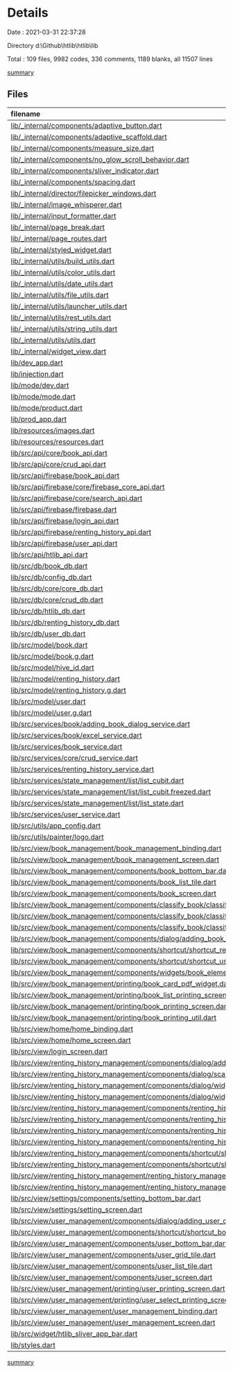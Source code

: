 # Details

Date : 2021-03-31 22:37:28

Directory d:\Github\htlib\htlib\lib

Total : 109 files,  9982 codes, 336 comments, 1189 blanks, all 11507 lines

[summary](results.md)

## Files
| filename                                                                                                                                                                                                    | language | code | comment | blank | total |
| :---------------------------------------------------------------------------------------------------------------------------------------------------------------------------------------------------------- | :------- | ---: | ------: | ----: | ----: |
| [lib/_internal/components/adaptive_button.dart](/lib/_internal/components/adaptive_button.dart)                                                                                                             | Dart     |  113 |       0 |    12 |   125 |
| [lib/_internal/components/adaptive_scaffold.dart](/lib/_internal/components/adaptive_scaffold.dart)                                                                                                         | Dart     |  172 |       7 |    10 |   189 |
| [lib/_internal/components/measure_size.dart](/lib/_internal/components/measure_size.dart)                                                                                                                   | Dart     |   30 |       0 |    10 |    40 |
| [lib/_internal/components/no_glow_scroll_behavior.dart](/lib/_internal/components/no_glow_scroll_behavior.dart)                                                                                             | Dart     |    8 |       0 |     2 |    10 |
| [lib/_internal/components/sliver_indicator.dart](/lib/_internal/components/sliver_indicator.dart)                                                                                                           | Dart     |   19 |       0 |     3 |    22 |
| [lib/_internal/components/spacing.dart](/lib/_internal/components/spacing.dart)                                                                                                                             | Dart     |   20 |       0 |    10 |    30 |
| [lib/_internal/director/filepicker_windows.dart](/lib/_internal/director/filepicker_windows.dart)                                                                                                           | Dart     |   75 |     125 |    69 |   269 |
| [lib/_internal/image_whisperer.dart](/lib/_internal/image_whisperer.dart)                                                                                                                                   | Dart     |  292 |      14 |    43 |   349 |
| [lib/_internal/input_formatter.dart](/lib/_internal/input_formatter.dart)                                                                                                                                   | Dart     |   33 |       1 |     6 |    40 |
| [lib/_internal/page_break.dart](/lib/_internal/page_break.dart)                                                                                                                                             | Dart     |   18 |       0 |     7 |    25 |
| [lib/_internal/page_routes.dart](/lib/_internal/page_routes.dart)                                                                                                                                           | Dart     |   78 |       0 |     8 |    86 |
| [lib/_internal/styled_widget.dart](/lib/_internal/styled_widget.dart)                                                                                                                                       | Dart     |   88 |       0 |     7 |    95 |
| [lib/_internal/utils/build_utils.dart](/lib/_internal/utils/build_utils.dart)                                                                                                                               | Dart     |   63 |       0 |    11 |    74 |
| [lib/_internal/utils/color_utils.dart](/lib/_internal/utils/color_utils.dart)                                                                                                                               | Dart     |   29 |       1 |     7 |    37 |
| [lib/_internal/utils/date_utils.dart](/lib/_internal/utils/date_utils.dart)                                                                                                                                 | Dart     |    4 |       0 |     2 |     6 |
| [lib/_internal/utils/file_utils.dart](/lib/_internal/utils/file_utils.dart)                                                                                                                                 | Dart     |   20 |      85 |     4 |   109 |
| [lib/_internal/utils/launcher_utils.dart](/lib/_internal/utils/launcher_utils.dart)                                                                                                                         | Dart     |    5 |       0 |     2 |     7 |
| [lib/_internal/utils/rest_utils.dart](/lib/_internal/utils/rest_utils.dart)                                                                                                                                 | Dart     |   12 |       0 |     1 |    13 |
| [lib/_internal/utils/string_utils.dart](/lib/_internal/utils/string_utils.dart)                                                                                                                             | Dart     |   77 |       1 |    17 |    95 |
| [lib/_internal/utils/utils.dart](/lib/_internal/utils/utils.dart)                                                                                                                                           | Dart     |   59 |       0 |     9 |    68 |
| [lib/_internal/widget_view.dart](/lib/_internal/widget_view.dart)                                                                                                                                           | Dart     |   11 |       0 |     6 |    17 |
| [lib/dev_app.dart](/lib/dev_app.dart)                                                                                                                                                                       | Dart     |  122 |       0 |     9 |   131 |
| [lib/injection.dart](/lib/injection.dart)                                                                                                                                                                   | Dart     |   26 |       0 |     7 |    33 |
| [lib/mode/dev.dart](/lib/mode/dev.dart)                                                                                                                                                                     | Dart     |   11 |       0 |     6 |    17 |
| [lib/mode/mode.dart](/lib/mode/mode.dart)                                                                                                                                                                   | Dart     |    1 |       0 |     1 |     2 |
| [lib/mode/product.dart](/lib/mode/product.dart)                                                                                                                                                             | Dart     |   11 |       0 |     6 |    17 |
| [lib/prod_app.dart](/lib/prod_app.dart)                                                                                                                                                                     | Dart     |  143 |       0 |     9 |   152 |
| [lib/resources/images.dart](/lib/resources/images.dart)                                                                                                                                                     | Dart     |    5 |       0 |     3 |     8 |
| [lib/resources/resources.dart](/lib/resources/resources.dart)                                                                                                                                               | Dart     |    1 |       0 |     1 |     2 |
| [lib/src/api/core/book_api.dart](/lib/src/api/core/book_api.dart)                                                                                                                                           | Dart     |    1 |       0 |     1 |     2 |
| [lib/src/api/core/crud_api.dart](/lib/src/api/core/crud_api.dart)                                                                                                                                           | Dart     |   11 |       0 |     7 |    18 |
| [lib/src/api/firebase/book_api.dart](/lib/src/api/firebase/book_api.dart)                                                                                                                                   | Dart     |  107 |       0 |    19 |   126 |
| [lib/src/api/firebase/core/firebase_core_api.dart](/lib/src/api/firebase/core/firebase_core_api.dart)                                                                                                       | Dart     |   41 |       0 |     6 |    47 |
| [lib/src/api/firebase/core/search_api.dart](/lib/src/api/firebase/core/search_api.dart)                                                                                                                     | Dart     |    6 |       0 |     4 |    10 |
| [lib/src/api/firebase/firebase.dart](/lib/src/api/firebase/firebase.dart)                                                                                                                                   | Dart     |    4 |       0 |     1 |     5 |
| [lib/src/api/firebase/login_api.dart](/lib/src/api/firebase/login_api.dart)                                                                                                                                 | Dart     |   15 |       0 |     3 |    18 |
| [lib/src/api/firebase/renting_history_api.dart](/lib/src/api/firebase/renting_history_api.dart)                                                                                                             | Dart     |   78 |       1 |    16 |    95 |
| [lib/src/api/firebase/user_api.dart](/lib/src/api/firebase/user_api.dart)                                                                                                                                   | Dart     |  154 |       0 |    23 |   177 |
| [lib/src/api/htlib_api.dart](/lib/src/api/htlib_api.dart)                                                                                                                                                   | Dart     |    7 |       0 |     2 |     9 |
| [lib/src/db/book_db.dart](/lib/src/db/book_db.dart)                                                                                                                                                         | Dart     |   34 |       0 |    11 |    45 |
| [lib/src/db/config_db.dart](/lib/src/db/config_db.dart)                                                                                                                                                     | Dart     |   15 |       0 |     6 |    21 |
| [lib/src/db/core/core_db.dart](/lib/src/db/core/core_db.dart)                                                                                                                                               | Dart     |   19 |       0 |     8 |    27 |
| [lib/src/db/core/crud_db.dart](/lib/src/db/core/crud_db.dart)                                                                                                                                               | Dart     |    8 |       0 |     6 |    14 |
| [lib/src/db/htlib_db.dart](/lib/src/db/htlib_db.dart)                                                                                                                                                       | Dart     |   53 |       0 |    10 |    63 |
| [lib/src/db/renting_history_db.dart](/lib/src/db/renting_history_db.dart)                                                                                                                                   | Dart     |   38 |       0 |    10 |    48 |
| [lib/src/db/user_db.dart](/lib/src/db/user_db.dart)                                                                                                                                                         | Dart     |   32 |       0 |     9 |    41 |
| [lib/src/model/book.dart](/lib/src/model/book.dart)                                                                                                                                                         | Dart     |  105 |       0 |    24 |   129 |
| [lib/src/model/book.g.dart](/lib/src/model/book.g.dart)                                                                                                                                                     | Dart     |   51 |       4 |     8 |    63 |
| [lib/src/model/hive_id.dart](/lib/src/model/hive_id.dart)                                                                                                                                                   | Dart     |    5 |       0 |     1 |     6 |
| [lib/src/model/renting_history.dart](/lib/src/model/renting_history.dart)                                                                                                                                   | Dart     |  118 |       0 |    16 |   134 |
| [lib/src/model/renting_history.g.dart](/lib/src/model/renting_history.g.dart)                                                                                                                               | Dart     |   48 |       4 |     8 |    60 |
| [lib/src/model/user.dart](/lib/src/model/user.dart)                                                                                                                                                         | Dart     |  119 |       0 |    20 |   139 |
| [lib/src/model/user.g.dart](/lib/src/model/user.g.dart)                                                                                                                                                     | Dart     |   54 |       4 |     8 |    66 |
| [lib/src/services/book/adding_book_dialog_service.dart](/lib/src/services/book/adding_book_dialog_service.dart)                                                                                             | Dart     |   13 |       0 |     2 |    15 |
| [lib/src/services/book/excel_service.dart](/lib/src/services/book/excel_service.dart)                                                                                                                       | Dart     |   61 |       5 |    12 |    78 |
| [lib/src/services/book_service.dart](/lib/src/services/book_service.dart)                                                                                                                                   | Dart     |  131 |       0 |    28 |   159 |
| [lib/src/services/core/crud_service.dart](/lib/src/services/core/crud_service.dart)                                                                                                                         | Dart     |   12 |       0 |     8 |    20 |
| [lib/src/services/renting_history_service.dart](/lib/src/services/renting_history_service.dart)                                                                                                             | Dart     |  150 |       5 |    29 |   184 |
| [lib/src/services/state_management/list/list_cubit.dart](/lib/src/services/state_management/list/list_cubit.dart)                                                                                           | Dart     |   37 |       0 |     9 |    46 |
| [lib/src/services/state_management/list/list_cubit.freezed.dart](/lib/src/services/state_management/list/list_cubit.freezed.dart)                                                                           | Dart     |  304 |      24 |    53 |   381 |
| [lib/src/services/state_management/list/list_state.dart](/lib/src/services/state_management/list/list_state.dart)                                                                                           | Dart     |    7 |       0 |     2 |     9 |
| [lib/src/services/user_service.dart](/lib/src/services/user_service.dart)                                                                                                                                   | Dart     |  143 |       9 |    29 |   181 |
| [lib/src/utils/app_config.dart](/lib/src/utils/app_config.dart)                                                                                                                                             | Dart     |   18 |       0 |     2 |    20 |
| [lib/src/utils/painter/logo.dart](/lib/src/utils/painter/logo.dart)                                                                                                                                         | Dart     |  456 |       0 |    41 |   497 |
| [lib/src/view/book_management/book_management_binding.dart](/lib/src/view/book_management/book_management_binding.dart)                                                                                     | Dart     |   43 |       0 |    10 |    53 |
| [lib/src/view/book_management/book_management_screen.dart](/lib/src/view/book_management/book_management_screen.dart)                                                                                       | Dart     |  222 |       0 |    15 |   237 |
| [lib/src/view/book_management/components/book_bottom_bar.dart](/lib/src/view/book_management/components/book_bottom_bar.dart)                                                                               | Dart     |   98 |       0 |     5 |   103 |
| [lib/src/view/book_management/components/book_list_tile.dart](/lib/src/view/book_management/components/book_list_tile.dart)                                                                                 | Dart     |  117 |       0 |    11 |   128 |
| [lib/src/view/book_management/components/book_screen.dart](/lib/src/view/book_management/components/book_screen.dart)                                                                                       | Dart     |  262 |       1 |     8 |   271 |
| [lib/src/view/book_management/components/classify_book/classify_book_more_info_screen.dart](/lib/src/view/book_management/components/classify_book/classify_book_more_info_screen.dart)                     | Dart     |   91 |       0 |     7 |    98 |
| [lib/src/view/book_management/components/classify_book/classify_book_screen.dart](/lib/src/view/book_management/components/classify_book/classify_book_screen.dart)                                         | Dart     |   57 |       0 |     6 |    63 |
| [lib/src/view/book_management/components/classify_book/classify_book_tile.dart](/lib/src/view/book_management/components/classify_book/classify_book_tile.dart)                                             | Dart     |   78 |       0 |     4 |    82 |
| [lib/src/view/book_management/components/dialog/adding_book_dialog.dart](/lib/src/view/book_management/components/dialog/adding_book_dialog.dart)                                                           | Dart     |  480 |       4 |    22 |   506 |
| [lib/src/view/book_management/components/shortcut/shortcut_renting_history_book_page.dart](/lib/src/view/book_management/components/shortcut/shortcut_renting_history_book_page.dart)                       | Dart     |   28 |       0 |     5 |    33 |
| [lib/src/view/book_management/components/shortcut/shortcut_user_book_page.dart](/lib/src/view/book_management/components/shortcut/shortcut_user_book_page.dart)                                             | Dart     |   28 |       0 |     5 |    33 |
| [lib/src/view/book_management/components/widgets/book_element_tile.dart](/lib/src/view/book_management/components/widgets/book_element_tile.dart)                                                           | Dart     |   95 |       0 |     7 |   102 |
| [lib/src/view/book_management/printing/book_card_pdf_widget.dart](/lib/src/view/book_management/printing/book_card_pdf_widget.dart)                                                                         | Dart     |   53 |       0 |     4 |    57 |
| [lib/src/view/book_management/printing/book_list_printing_screen.dart](/lib/src/view/book_management/printing/book_list_printing_screen.dart)                                                               | Dart     |   65 |       0 |    11 |    76 |
| [lib/src/view/book_management/printing/book_printing_screen.dart](/lib/src/view/book_management/printing/book_printing_screen.dart)                                                                         | Dart     |   62 |       0 |    12 |    74 |
| [lib/src/view/book_management/printing/book_printing_util.dart](/lib/src/view/book_management/printing/book_printing_util.dart)                                                                             | Dart     |   13 |       0 |     3 |    16 |
| [lib/src/view/home/home_binding.dart](/lib/src/view/home/home_binding.dart)                                                                                                                                 | Dart     |    3 |       0 |     3 |     6 |
| [lib/src/view/home/home_screen.dart](/lib/src/view/home/home_screen.dart)                                                                                                                                   | Dart     |  141 |       0 |     7 |   148 |
| [lib/src/view/login_screen.dart](/lib/src/view/login_screen.dart)                                                                                                                                           | Dart     |  153 |       0 |     6 |   159 |
| [lib/src/view/renting_history_management/components/dialog/adding_renting_history_dialog.dart](/lib/src/view/renting_history_management/components/dialog/adding_renting_history_dialog.dart)               | Dart     |  466 |       1 |    38 |   505 |
| [lib/src/view/renting_history_management/components/dialog/scanner_screen.dart](/lib/src/view/renting_history_management/components/dialog/scanner_screen.dart)                                             | Dart     |   79 |       0 |     3 |    82 |
| [lib/src/view/renting_history_management/components/dialog/widgets/date_picker_widget.dart](/lib/src/view/renting_history_management/components/dialog/widgets/date_picker_widget.dart)                     | Dart     |   58 |       0 |     6 |    64 |
| [lib/src/view/renting_history_management/components/dialog/widgets/user_field.dart](/lib/src/view/renting_history_management/components/dialog/widgets/user_field.dart)                                     | Dart     |  204 |       0 |     8 |   212 |
| [lib/src/view/renting_history_management/components/renting_history_bottom_bar.dart](/lib/src/view/renting_history_management/components/renting_history_bottom_bar.dart)                                   | Dart     |   35 |       0 |     5 |    40 |
| [lib/src/view/renting_history_management/components/renting_history_grid_tile.dart](/lib/src/view/renting_history_management/components/renting_history_grid_tile.dart)                                     | Dart     |  261 |       0 |    17 |   278 |
| [lib/src/view/renting_history_management/components/renting_history_list_tile.dart](/lib/src/view/renting_history_management/components/renting_history_list_tile.dart)                                     | Dart     |  114 |       0 |     7 |   121 |
| [lib/src/view/renting_history_management/components/renting_history_screen.dart](/lib/src/view/renting_history_management/components/renting_history_screen.dart)                                           | Dart     |  255 |       0 |    10 |   265 |
| [lib/src/view/renting_history_management/components/shortcut/shortcut_book_renting_history_page.dart](/lib/src/view/renting_history_management/components/shortcut/shortcut_book_renting_history_page.dart) | Dart     |   33 |       0 |     6 |    39 |
| [lib/src/view/renting_history_management/components/shortcut/shortcut_user_renting_history_page.dart](/lib/src/view/renting_history_management/components/shortcut/shortcut_user_renting_history_page.dart) | Dart     |   33 |       0 |     5 |    38 |
| [lib/src/view/renting_history_management/renting_history_management_binding.dart](/lib/src/view/renting_history_management/renting_history_management_binding.dart)                                         | Dart     |    2 |       0 |     2 |     4 |
| [lib/src/view/renting_history_management/renting_history_management_screen.dart](/lib/src/view/renting_history_management/renting_history_management_screen.dart)                                           | Dart     |  208 |       0 |    19 |   227 |
| [lib/src/view/settings/components/setting_bottom_bar.dart](/lib/src/view/settings/components/setting_bottom_bar.dart)                                                                                       | Dart     |   34 |       0 |     5 |    39 |
| [lib/src/view/settings/setting_screen.dart](/lib/src/view/settings/setting_screen.dart)                                                                                                                     | Dart     |  186 |       0 |     7 |   193 |
| [lib/src/view/user_management/components/dialog/adding_user_dialog.dart](/lib/src/view/user_management/components/dialog/adding_user_dialog.dart)                                                           | Dart     |  428 |       2 |    19 |   449 |
| [lib/src/view/user_management/components/shortcut/shortcut_book_user_page.dart](/lib/src/view/user_management/components/shortcut/shortcut_book_user_page.dart)                                             | Dart     |   30 |       0 |     5 |    35 |
| [lib/src/view/user_management/components/user_bottom_bar.dart](/lib/src/view/user_management/components/user_bottom_bar.dart)                                                                               | Dart     |   98 |       0 |     5 |   103 |
| [lib/src/view/user_management/components/user_grid_tile.dart](/lib/src/view/user_management/components/user_grid_tile.dart)                                                                                 | Dart     |  122 |       0 |     5 |   127 |
| [lib/src/view/user_management/components/user_list_tile.dart](/lib/src/view/user_management/components/user_list_tile.dart)                                                                                 | Dart     |   83 |       0 |     6 |    89 |
| [lib/src/view/user_management/components/user_screen.dart](/lib/src/view/user_management/components/user_screen.dart)                                                                                       | Dart     |  342 |       0 |    12 |   354 |
| [lib/src/view/user_management/printing/user_printing_screen.dart](/lib/src/view/user_management/printing/user_printing_screen.dart)                                                                         | Dart     |  210 |      30 |    13 |   253 |
| [lib/src/view/user_management/printing/user_select_printing_screen.dart](/lib/src/view/user_management/printing/user_select_printing_screen.dart)                                                           | Dart     |  105 |       3 |     6 |   114 |
| [lib/src/view/user_management/user_management_binding.dart](/lib/src/view/user_management/user_management_binding.dart)                                                                                     | Dart     |   44 |       0 |    11 |    55 |
| [lib/src/view/user_management/user_management_screen.dart](/lib/src/view/user_management/user_management_screen.dart)                                                                                       | Dart     |  241 |       0 |    14 |   255 |
| [lib/src/widget/htlib_sliver_app_bar.dart](/lib/src/widget/htlib_sliver_app_bar.dart)                                                                                                                       | Dart     |   81 |       0 |     4 |    85 |
| [lib/styles.dart](/lib/styles.dart)                                                                                                                                                                         | Dart     |  140 |       5 |    70 |   215 |

[summary](results.md)